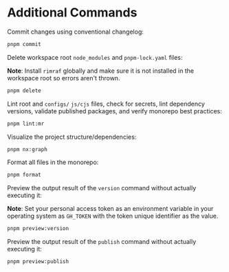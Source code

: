 # Additional Commands

Commit changes using conventional changelog:

```bash
pnpm commit
```

Delete workspace root `node_modules` and `pnpm-lock.yaml` files:

**Note**: Install `rimraf` globally and make sure it is not installed in the workspace root so errors aren't thrown.

```bash
pnpm delete
```

Lint root and `configs/` `js/cjs` files, check for secrets, lint dependency versions, validate published packages, and verify monorepo best practices:

```bash
pnpm lint:mr
```

Visualize the project structure/dependencies:

```bash
pnpm nx:graph
```

Format all files in the monorepo:

```bash
pnpm format
```

Preview the output result of the `version` command without actually executing it:

**Note**: Set your personal access token as an environment variable in your operating system as `GH_TOKEN` with the token unique identifier as the value.

```bash
pnpm preview:version
```

Preview the output result of the `publish` command without actually executing it:

```bash
pnpm preview:publish
```

